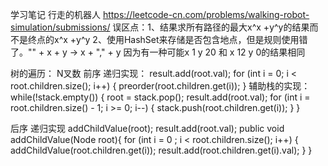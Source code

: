学习笔记
行走的机器人
https://leetcode-cn.com/problems/walking-robot-simulation/submissions/
误区点：1、结果求所有路径的最大x^x +y^y的结果而不是终点的x^x +y^y
      2、使用HashSet来存储是否包含地点，但是规则使用错了。"" + x + y -> x + "," + y
         因为有一种可能x 1  y 20 和 x 12 y 0的结果相同
         
树的遍历：
N叉数
前序
递归实现：
result.add(root.val);
for (int i = 0; i < root.children.size(); i++) {
    preorder(root.children.get(i));
}
辅助栈的实现：
while(!stack.empty()) {
    root = stack.pop();
    result.add(root.val);
    for (int i = root.children.size() - 1; i >= 0; i--) {
       stack.push(root.children.get(i));
    }
}

后序
递归实现
addChildValue(root);
result.add(root.val);
public void addChildValue(Node root){
   for (int i = 0 ; i < root.children.size(); i++) {
        addChildValue(root.children.get(i));
        result.add(root.children.get(i).val);
   }
}
